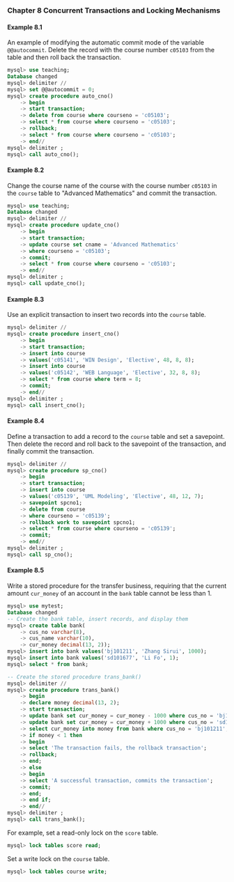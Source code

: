 ### Chapter 8 Concurrent Transactions and Locking Mechanisms

#### Example 8.1
An example of modifying the automatic commit mode of the variable `@@autocommit`. Delete the record with the course number `c05103` from the table and then roll back the transaction.
```sql
mysql> use teaching;
Database changed
mysql> delimiter //
mysql> set @@autocommit = 0;
mysql> create procedure auto_cno()
    -> begin
    -> start transaction;
    -> delete from course where courseno = 'c05103';
    -> select * from course where courseno = 'c05103';
    -> rollback;
    -> select * from course where courseno = 'c05103';
    -> end//
mysql> delimiter ;
mysql> call auto_cno();
```

#### Example 8.2
Change the course name of the course with the course number `c05103` in the `course` table to "Advanced Mathematics" and commit the transaction.
```sql
mysql> use teaching;
Database changed
mysql> delimiter //
mysql> create procedure update_cno()
    -> begin
    -> start transaction;
    -> update course set cname = 'Advanced Mathematics'
    -> where courseno = 'c05103';
    -> commit;
    -> select * from course where courseno = 'c05103';
    -> end//
mysql> delimiter ;
mysql> call update_cno();
```

#### Example 8.3
Use an explicit transaction to insert two records into the `course` table.
```sql
mysql> delimiter //
mysql> create procedure insert_cno()
    -> begin
    -> start transaction;
    -> insert into course
    -> values('c05141', 'WIN Design', 'Elective', 48, 8, 8);
    -> insert into course
    -> values('c05142', 'WEB Language', 'Elective', 32, 8, 8);
    -> select * from course where term = 8;
    -> commit;
    -> end//
mysql> delimiter ;
mysql> call insert_cno();
```

#### Example 8.4
Define a transaction to add a record to the `course` table and set a savepoint. Then delete the record and roll back to the savepoint of the transaction, and finally commit the transaction.
```sql
mysql> delimiter //
mysql> create procedure sp_cno()
    -> begin
    -> start transaction;
    -> insert into course
    -> values('c05139', 'UML Modeling', 'Elective', 48, 12, 7);
    -> savepoint spcno1;
    -> delete from course
    -> where courseno = 'c05139';
    -> rollback work to savepoint spcno1;
    -> select * from course where courseno = 'c05139';
    -> commit;
    -> end//
mysql> delimiter ;
mysql> call sp_cno();
```

#### Example 8.5
Write a stored procedure for the transfer business, requiring that the current amount `cur_money` of an account in the `bank` table cannot be less than 1.
```sql
mysql> use mytest;
Database changed
-- Create the bank table, insert records, and display them
mysql> create table bank(
    -> cus_no varchar(8),
    -> cus_name varchar(10),
    -> cur_money decimal(13, 2));
mysql> insert into bank values('bj101211', 'Zhang Sirui', 1000);
mysql> insert into bank values('sd101677', 'Li Fo', 1);
mysql> select * from bank;

-- Create the stored procedure trans_bank()
mysql> delimiter //
mysql> create procedure trans_bank()
    -> begin
    -> declare money decimal(13, 2);
    -> start transaction;
    -> update bank set cur_money = cur_money - 1000 where cus_no = 'bj101211';
    -> update bank set cur_money = cur_money + 1000 where cus_no = 'sd101677';
    -> select cur_money into money from bank where cus_no = 'bj101211';
    -> if money < 1 then
    -> begin
    -> select 'The transaction fails, the rollback transaction';
    -> rollback;
    -> end;
    -> else
    -> begin
    -> select 'A successful transaction, commits the transaction';
    -> commit;
    -> end;
    -> end if;
    -> end//
mysql> delimiter ;
mysql> call trans_bank();
```

For example, set a read-only lock on the `score` table.
```sql
mysql> lock tables score read;
```
Set a write lock on the `course` table.
```sql
mysql> lock tables course write;
```